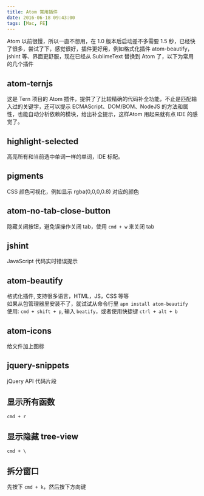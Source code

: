 ```yaml
---
title: Atom 常用插件
date: 2016-06-18 09:43:00
tags: [Mac, FE]
---
```


Atom 以前很慢，所以一直不想用，在 1.0 版本后启动差不多需要 1.5 秒，已经快了很多，尝试了下，感觉很好，插件更好用，例如格式化插件 atom-beautify，jshint 等、界面更舒服，现在已经从 SublimeText 替换到 Atom 了，以下为常用的几个插件

<!--more-->

## atom-ternjs

这是 Tern 项目的 Atom 插件，提供了了比较精确的代码补全功能，不止是匹配输入过的关键字，还可以提示 ECMAScript、DOM/BOM、NodeJS 的方法和属性，也能自动分析依赖的模块，给出补全提示，这样Atom 用起来就有点 IDE 的感觉了。

## highlight-selected
高亮所有和当前选中单词一样的单词，IDE 标配。

## pigments
CSS 颜色可视化，例如显示 rgba(0,0,0,0.8) 对应的颜色

## atom-no-tab-close-button
隐藏关闭按钮，避免误操作关闭 tab，使用 `cmd + w` 来关闭 tab

## jshint
JavaScript 代码实时错误提示

## atom-beautify
格式化插件, 支持很多语言，HTML，JS，CSS 等等  
如果从包管理器里安装不了，就试试从命令行里 `apm install atom-beautify`  
使用: `cmd + shift + p`, 输入 `beatify`，或者使用快捷键 `ctrl + alt + b`

## atom-icons
给文件加上图标

## jquery-snippets
jQuery API 代码片段

## 显示所有函数
`cmd + r`

## 显示隐藏 tree-view
`cmd + \`

## 拆分窗口
先按下 `cmd + k`，然后按下方向键
